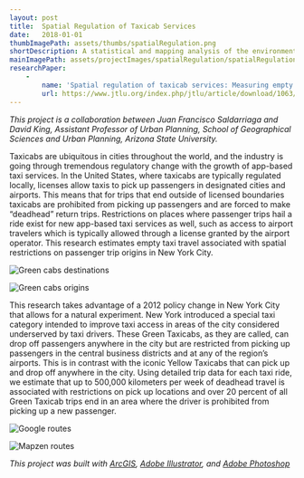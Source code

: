 ```yaml
---
layout: post
title:  Spatial Regulation of Taxicab Services
date:   2018-01-01
thumbImagePath: assets/thumbs/spatialRegulation.png
shortDescription: A statistical and mapping analysis of the environmental cost associated with the spatial regulation of taxicabs in New York City.
mainImagePath: assets/projectImages/spatialRegulation/spatialRegulation_main.png
researchPaper:
    - 
        name: 'Spatial regulation of taxicab services: Measuring empty travel in New York City'
        url: https://www.jtlu.org/index.php/jtlu/article/download/1063/1000
---
```

*This project is a collaboration between Juan Francisco Saldarriaga and David King, Assistant Professor of Urban Planning, School of Geographical Sciences and Urban Planning, Arizona State University.*

Taxicabs are ubiquitous in cities throughout the world, and the industry is going through tremendous regulatory change with the growth of app-based taxi services. In the United States, where taxicabs are typically regulated locally, licenses allow taxis to pick up passengers in designated cities and airports. This means that for trips that end outside of licensed boundaries taxicabs are prohibited from picking up passengers and are forced to make “deadhead” return trips. Restrictions on places where passenger trips hail a ride exist for new app-based taxi services as well, such as access to airport travelers which is typically allowed through a license granted by the airport operator. This research estimates empty taxi travel associated with spatial restrictions on passenger trip origins in New York City.

![Green cabs destinations](../../../assets/projectImages/spatialRegulation/GreenDestination.png)

![Green cabs origins](../../../assets/projectImages/spatialRegulation/GreenOrigin.png)

This research takes advantage of a 2012 policy change in New York City that allows for a natural experiment. New York introduced a special taxi category intended to improve taxi access in areas of the city considered underserved by taxi drivers. These Green Taxicabs, as they are called, can drop off passengers anywhere in the city but are restricted from picking up passengers in the central business districts and at any of the region’s airports. This is in contrast with the iconic Yellow Taxicabs that can pick up and drop off anywhere in the city. Using detailed trip data for each taxi ride, we estimate that up to 500,000 kilometers per week of deadhead travel is associated with restrictions on pick up locations and over 20 percent of all Green Taxicab trips end in an area where the driver is prohibited from picking up a new passenger.

![Google routes](../../../assets/projectImages/spatialRegulation/GoogleRoutes.png)

![Mapzen routes](../../../assets/projectImages/spatialRegulation/MapzenRoutes.png)

*This project was built with [ArcGIS](https://www.arcgis.com/), [Adobe Illustrator](https://www.adobe.com/products/illustrator.html), and [Adobe Photoshop](https://www.adobe.com/products/photoshop.html)*